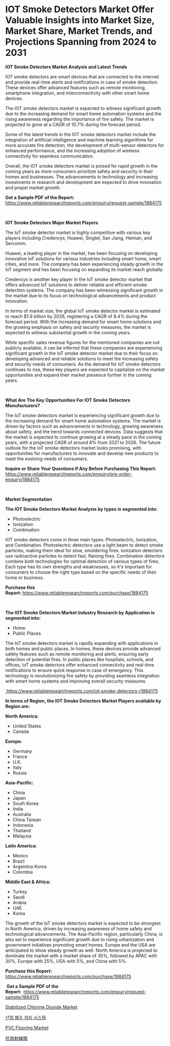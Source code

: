 <p><h1>IOT Smoke Detectors Market Offer Valuable Insights into Market Size, Market Share, Market Trends, and Projections Spanning from 2024 to 2031</h1></p><p><strong>IOT Smoke Detectors Market Analysis and Latest Trends</strong></p>
<p><p>IOT smoke detectors are smart devices that are connected to the internet and provide real-time alerts and notifications in case of smoke detection. These devices offer advanced features such as remote monitoring, smartphone integration, and interconnectivity with other smart home devices.</p><p>The IOT smoke detectors market is expected to witness significant growth due to the increasing demand for smart home automation systems and the rising awareness regarding the importance of fire safety. The market is projected to grow at a CAGR of 10.7% during the forecast period.</p><p>Some of the latest trends in the IOT smoke detectors market include the integration of artificial intelligence and machine learning algorithms for more accurate fire detection, the development of multi-sensor detectors for enhanced performance, and the increasing adoption of wireless connectivity for seamless communication.</p><p>Overall, the IOT smoke detectors market is poised for rapid growth in the coming years as more consumers prioritize safety and security in their homes and businesses. The advancements in technology and increasing investments in research and development are expected to drive innovation and propel market growth.</p></p>
<p><strong>Get a Sample PDF of the Report:&nbsp;</strong> <a href="https://www.reliableresearchreports.com/enquiry/request-sample/1884175">https://www.reliableresearchreports.com/enquiry/request-sample/1884175</a></p>
<p>&nbsp;</p>
<p><strong>IOT Smoke Detectors Major Market Players</strong></p>
<p><p>The IoT smoke detector market is highly competitive with various key players including Credencys, Huawei, Singtel, San Jiang, Heiman, and Sercomm. </p><p>Huawei, a leading player in the market, has been focusing on developing innovative IoT solutions for various industries including smart home, smart cities, and more. The company has been experiencing steady growth in the IoT segment and has been focusing on expanding its market reach globally.</p><p>Credencys is another key player in the IoT smoke detector market that offers advanced IoT solutions to deliver reliable and efficient smoke detection systems. The company has been witnessing significant growth in the market due to its focus on technological advancements and product innovation.</p><p>In terms of market size, the global IoT smoke detector market is estimated to reach $1.9 billion by 2026, registering a CAGR of 8.4% during the forecast period. With the increasing demand for smart home solutions and the growing emphasis on safety and security measures, the market is expected to witness substantial growth in the coming years.</p><p>While specific sales revenue figures for the mentioned companies are not publicly available, it can be inferred that these companies are experiencing significant growth in the IoT smoke detector market due to their focus on developing advanced and reliable solutions to meet the increasing safety and security needs of consumers. As the demand for IoT smoke detectors continues to rise, these key players are expected to capitalize on the market opportunities and expand their market presence further in the coming years.</p></p>
<p>&nbsp;</p>
<p><strong>What Are The Key Opportunities For IOT Smoke Detectors Manufacturers?</strong></p>
<p><p>The IoT smoke detectors market is experiencing significant growth due to the increasing demand for smart home automation systems. The market is driven by factors such as advancements in technology, growing awareness about safety, and the trend towards connected devices. Data suggests that the market is expected to continue growing at a steady pace in the coming years, with a projected CAGR of around 8% from 2021 to 2026. The future outlook for the IoT smoke detectors market looks promising, with opportunities for manufacturers to innovate and develop new products to meet the evolving needs of consumers.</p></p>
<p><strong>Inquire or Share Your Questions If Any Before Purchasing This Report:</strong> <a href="https://www.reliableresearchreports.com/enquiry/pre-order-enquiry/1884175">https://www.reliableresearchreports.com/enquiry/pre-order-enquiry/1884175</a></p>
<p>&nbsp;</p>
<p><strong>Market Segmentation</strong></p>
<p><strong>The IOT Smoke Detectors Market Analysis by types is segmented into:</strong></p>
<p><ul><li>Photoelectric</li><li>Ionization</li><li>Combination</li></ul></p>
<p><p>IOT smoke detectors come in three main types: Photoelectric, Ionization, and Combination. Photoelectric detectors use a light beam to detect smoke particles, making them ideal for slow, smoldering fires. Ionization detectors use radioactive particles to detect fast, flaming fires. Combination detectors combine both technologies for optimal detection of various types of fires. Each type has its own strengths and weaknesses, so it's important for consumers to choose the right type based on the specific needs of their home or business.</p></p>
<p><strong>Purchase this Report:&nbsp;</strong><a href="https://www.reliableresearchreports.com/purchase/1884175">https://www.reliableresearchreports.com/purchase/1884175</a></p>
<p>&nbsp;</p>
<p><strong>The IOT Smoke Detectors Market Industry Research by Application is segmented into:</strong></p>
<p><ul><li>Home</li><li>Public Places</li></ul></p>
<p><p>The IoT smoke detectors market is rapidly expanding with applications in both homes and public places. In homes, these devices provide advanced safety features such as remote monitoring and alerts, ensuring early detection of potential fires. In public places like hospitals, schools, and offices, IoT smoke detectors offer enhanced connectivity and real-time notifications to ensure quick response in case of emergency. This technology is revolutionizing fire safety by providing seamless integration with smart home systems and improving overall security measures.</p></p>
<p><a href="https://www.reliableresearchreports.com/iot-smoke-detectors-r1884175">&nbsp;https://www.reliableresearchreports.com/iot-smoke-detectors-r1884175</a></p>
<p><strong>In terms of Region, the IOT Smoke Detectors Market Players available by Region are:</strong></p>
<p>
    <p> <strong> North America: </strong>
        <ul>
            <li>United States</li>
            <li>Canada</li>
        </ul>
        </p> 
    <p> <strong> Europe: </strong>
        <ul>
            <li>Germany</li>
            <li>France</li>
            <li>U.K.</li>
            <li>Italy</li>
            <li>Russia</li>
        </ul>
        </p> 
    <p> <strong> Asia-Pacific: </strong>
        <ul>
            <li>China</li>
            <li>Japan</li>
            <li>South Korea</li>
            <li>India</li>
            <li>Australia</li>
            <li>China Taiwan</li>
            <li>Indonesia</li>
            <li>Thailand</li>
            <li>Malaysia</li>
        </ul>
        </p> 
    <p> <strong> Latin America: </strong>
        <ul>
            <li>Mexico</li>
            <li>Brazil</li>
            <li>Argentina Korea</li>
            <li>Colombia</li>
        </ul>
        </p> 
    <p> <strong> Middle East & Africa: </strong>
        <ul>
            <li>Turkey</li>
            <li>Saudi</li>
            <li>Arabia</li>
            <li>UAE</li>
            <li>Korea</li>
        </ul>
    </p>
    </p>
<p><p>The growth of the IoT smoke detectors market is expected to be strongest in North America, driven by increasing awareness of home safety and technological advancements. The Asia-Pacific region, particularly China, is also set to experience significant growth due to rising urbanization and government initiatives promoting smart homes. Europe and the USA are anticipated to show steady growth as well. North America is projected to dominate the market with a market share of 35%, followed by APAC with 30%, Europe with 25%, USA with 5%, and China with 5%.</p></p>
<p><strong>Purchase this Report: </strong><a href="https://www.reliableresearchreports.com/purchase/1884175">https://www.reliableresearchreports.com/purchase/1884175</a></p>
<p>&nbsp;<strong>Get a Sample PDF of the Report:&nbsp;&nbsp;</strong><a href="https://www.reliableresearchreports.com/enquiry/request-sample/1884175">https://www.reliableresearchreports.com/enquiry/request-sample/1884175</a></p>
<p><strong></strong></p>
<p><p><a href="https://issuu.com/reportprime-2/docs/stabilized-chlorine-dioxide-market-size-2030.pptx">Stabilized Chlorine Dioxide Market</a></p><p><a href="https://github.com/royErdmtyan906778/Market-Research-Report-List-1/blob/main/269480530090.md">산업 폐수 처리 시스템</a></p><p><a href="https://issuu.com/reportprime-2/docs/pvc-flooring-market-size-2030.pptx">PVC Flooring Market</a></p><p><a href="https://github.com/joaejkdzgyljvo6/Market-Research-Report-List-1/blob/main/738526832889.md">抗放射線服</a></p></p>